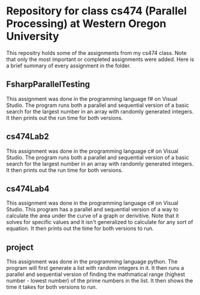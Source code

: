 # Repository for class cs474 (Parallel Processing) at Western Oregon University

This repositry holds some of the assignments from my cs474 class. Note that only the most important or completed assignments were added. Here is a brief summary of every assignment in the folder.

## FsharpParallelTesting

This assignment was done in the programming language f# on Visual Studio. The program runs both a parallel and sequential version of a basic search for the largest number in an array with randomly generated integers. It then prints out the run time for both versions.

## cs474Lab2

This assignment was done in the programming language c# on Visual Studio. The program runs both a parallel and sequential version of a basic search for the largest number in an array with randomly generated integers. It then prints out the run time for both versions.

## cs474Lab4

This assignment was done in the programming language c# on Visual Studio. This program has a parallel and sequential version of a way to calculate the area under the curve of a graph or derivitive. Note that it solves for specific values and it isn't generalized to calculate for any sort of equation. It then prints out the time for both versions to run.

## project

This assignment was done in the programming language python. The program will first generate a list with random integers in it. It then runs a parallel and sequential version of finding the mathmatical range (highest number - lowest number) of the prime numbers in the list. It then shows the time it takes for both versions to run.
